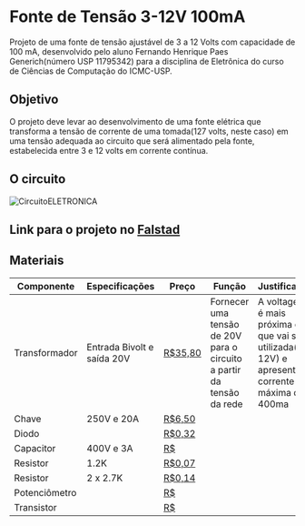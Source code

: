 # Fonte de Tensão 3-12V 100mA
Projeto de uma fonte de tensão ajustável de 3 a 12 Volts com capacidade de 100 mA, desenvolvido pelo aluno Fernando Henrique Paes Generich(número USP 11795342) para a disciplina de Eletrônica do curso de Ciências de Computação do ICMC-USP.

## Objetivo
O projeto deve levar ao desenvolvimento de uma fonte elétrica que transforma a tensão de corrente de uma tomada(127 volts, neste caso) em uma tensão adequada ao circuito que será alimentado pela fonte, estabelecida entre 3 e 12 volts em corrente contínua.

## O circuito
![CircuitoELETRONICA](https://user-images.githubusercontent.com/61749461/85095912-38572700-b1c9-11ea-89bb-b3e88bd2bbae.png)

## Link para o projeto no [Falstad](https://falstad.com/circuit/circuitjs.html?cct=$+1+0.000005+19.867427341514983+40+5+43%0Av+16+96+16+256+0+1+60+127+0+0+0.5%0A34+zvoltage%5Cq13+0+1.7143528192808883e-7+0+2+13%0Az+480+320+480+240+2+zvoltage%5Cq13%0Ad+208+96+240+176+2+default%0Ad+176+176+208+96+2+default%0Ad+176+176+208+256+2+default%0Ad+208+256+240+176+2+default%0AT+64+96+208+256+0+4+0.16+-0.16716540700167964+-2.7755575615628914e-17+0.999%0Aw+240+176+384+176+0%0Aw+640+176+432+176+0%0Aw+176+176+176+320+0%0Aw+176+320+384+320+0%0Aw+384+320+480+320+0%0Ar+432+176+480+240+0+1200%0Ac+384+176+384+320+0+0.0005+18.62575113963286%0Aw+480+320+544+320+0%0Aw+384+176+432+176+0%0Aw+544+208+480+240+0%0At+608+240+640+240+0+1+-5.732162754763323+0.714801513534411+100%0A174+544+208+544+256+1+10000+0.005+Resistance%0Aw+592+240+608+240+0%0Aw+592+240+560+240+0%0Aw+640+176+640+224+0%0Aw+544+320+640+320+0%0Ar+640+256+640+320+0+120%0Ar+544+272+544+320+0+5500%0As+16+96+64+96+0+0+false%0Aw+64+256+16+256+0%0Ao+1+32+0+4099+20+0.00625+0+2+1+3%0Ao+23+32+0+4099+20+0.2+1+2+23+3%0Ao+13+32+0+4099+40+3.2+2+2+13+3%0A)

## Materiais

|Componente|Especificações|Preço|Função|Justificativa|
|---|---|---|---|---|
|Transformador|Entrada Bivolt e saída 20V|[R$35,80](https://produto.mercadolivre.com.br/MLB-1303044071-transformador-de-forca-110v220v-secundario-20v-400a-_JM#position=1&type=item&tracking_id=ac2214f9-28d9-4c75-94e5-4c0ff189a720)|Fornecer uma tensão de 20V para o circuito a partir da tensão da rede|A voltagem é mais próxima da que vai ser utilizada(3-12V) e apresenta corrente máxima de 400ma|
|Chave|250V e 20A|[R$6,50](https://produto.mercadolivre.com.br/MLB-1346929496-chave-gangorra-kcd4-201n-4t-1520a-250v-onoff-vermelha-neon-_JM?quantity=1#position=10&type=item&tracking_id=fb48c4d1-cddf-42d6-bbff-2e24e2022100)|   |   |
|Diodo||[R$0,32](https://www.baudaeletronica.com.br/diodo-1n5404.html)|   |   |
|Capacitor|400V e 3A|[R$](https://www.baudaeletronica.com.br/diodo-1n5404.html)|   |   |
|Resistor|1.2K|[R$0,07](https://www.baudaeletronica.com.br/resistor-1k2-5-1-4w.html)|   |   |
|Resistor|2 x 2.7K|[R$0,14](https://www.baudaeletronica.com.br/resistor-2k7-5-1-4w.html)|   |   |
|Potenciômetro|   |[R$]()|   |   |
|Transistor|   |[R$]()|   |   |
